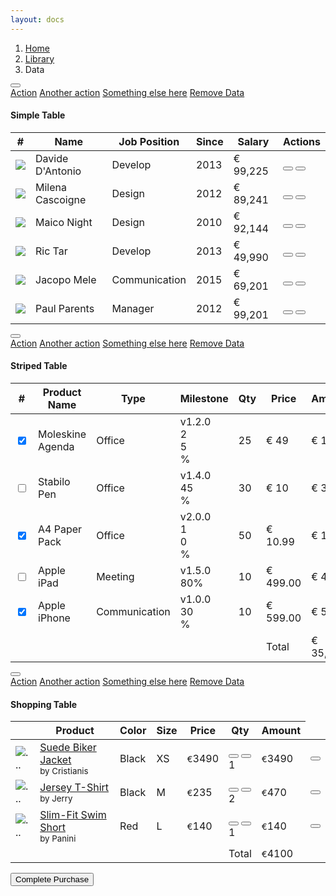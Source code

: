 ```yaml
---
layout: docs
---
```

<div class="row">
  <ol class="breadcrumb bg-transparent ml-3">
    <li class="breadcrumb-item">
      <a href="#">Home</a>
    </li>
    <li class="breadcrumb-item">
      <a href="#">Library</a>
    </li>
    <li class="breadcrumb-item active">Data</li>
  </ol>
  <div class="col-md-12">
    <div class="card">
      <div class="card-header">
        <div class="tools float-right">
          <div class="dropdown">
            <button type="button" class="btn btn-default dropdown-toggle btn-link btn-icon" data-toggle="dropdown">
              <i class="tim-icons icon-settings-gear-63"></i>
            </button>
            <div class="dropdown-menu dropdown-menu-right">
              <a class="dropdown-item" href="#">Action</a>
              <a class="dropdown-item" href="#">Another action</a>
              <a class="dropdown-item" href="#">Something else here</a>
              <a class="dropdown-item text-danger" href="#">Remove Data</a>
            </div>
          </div>
        </div>
        <h4 class="card-title">Simple Table</h4>
      </div>
      <div class="card-body">
        <div class="table-responsive">
          <table class="table">
            <thead class="text-primary">
              <tr>
                <th class="text-center">
                  #
                </th>
                <th>
                  Name
                </th>
                <th>
                  Job Position
                </th>
                <th class="text-center">
                  Since
                </th>
                <th class="text-right">
                  Salary
                </th>
                <th class="text-right">
                  Actions
                </th>
              </tr>
            </thead>
            <tbody>
              <tr>
                <td class="text-center">
                  <div class="photo">
                    <img src="{{ site.baseurl }}/docs/assets/img/davide.jpg">
                  </div>
                </td>
                <td>
                  Davide D'Antonio
                </td>
                <td>
                  Develop
                </td>
                <td class="text-center">
                  2013
                </td>
                <td class="text-right">
                  € 99,225
                </td>
                <td class="text-right">
                  <button type="button" rel="tooltip" class="btn btn-success btn-link btn-sm btn-icon " data-original-title="Tooltip on top" title="Refresh">
                    <i class="bee-icons fas fa-redo"></i>
                  </button>
                  <button type="button" rel="tooltip" class="btn btn-danger btn-link btn-sm " data-original-title="Tooltip on top" title="Delete">
                    <i class="bee-icons fas fa-minus"></i>
                  </button>
                </td>
              </tr>
              <tr>
                <td class="text-center">
                  <div class="photo">
                    <img src="{{ site.baseurl }}/docs/assets/img/milena.jpg">
                  </div>
                </td>
                <td>
                  Milena Cascoigne
                </td>
                <td>
                  Design
                </td>
                <td class="text-center">
                  2012
                </td>
                <td class="text-right">
                  € 89,241
                </td>
                <td class="text-right">
                  <button type="button" rel="tooltip" class="btn btn-success btn-link btn-sm btn-icon " data-original-title="Tooltip on top" title="Refresh">
                    <i class="bee-icons fas fa-redo"></i>
                  </button>
                  <button type="button" rel="tooltip" class="btn btn-danger btn-link btn-sm " data-original-title="Tooltip on top" title="Delete">
                    <i class="bee-icons fas fa-minus"></i>
                  </button>
                </td>
              </tr>
              <tr>
                <td class="text-center">
                  <div class="photo">
                    <img src="{{ site.baseurl }}/docs/assets/img/maico.jpg">
                  </div>
                </td>
                <td>
                  Maico Night
                </td>
                <td>
                  Design
                </td>
                <td class="text-center">
                  2010
                </td>
                <td class="text-right">
                  € 92,144
                </td>
                <td class="text-right">
                  <button type="button" rel="tooltip" class="btn btn-success btn-link btn-sm btn-icon " data-original-title="Tooltip on top" title="Refresh">
                    <i class="bee-icons fas fa-redo"></i>
                  </button>
                  <button type="button" rel="tooltip" class="btn btn-danger btn-link btn-sm " data-original-title="Tooltip on top" title="Delete">
                    <i class="bee-icons fas fa-minus"></i>
                  </button>
                </td>
              </tr>
              <tr>
                <td class="text-center">
                  <div class="photo">
                    <img src="{{ site.baseurl }}/docs/assets/img/riccardo.jpg">
                  </div>
                </td>
                <td>
                  Ric Tar
                </td>
                <td>
                  Develop
                </td>
                <td class="text-center">
                  2013
                </td>
                <td class="text-right">
                  € 49,990
                </td>
                <td class="text-right">
                  <button type="button" rel="tooltip" class="btn btn-success btn-link btn-sm btn-icon   btn-neutral  " data-original-title="Tooltip on top" title="Refresh">
                    <i class="bee-icons fas fa-redo"></i>
                  </button>
                  <button type="button" rel="tooltip" class="btn btn-danger btn-link btn-sm   btn-neutral  " data-original-title="Tooltip on top" title="Delete">
                    <i class="bee-icons fas fa-minus"></i>
                  </button>
                </td>
              </tr>
              <tr>
                <td class="text-center">
                  <div class="photo">
                    <img src="{{ site.baseurl }}/docs/assets/img/jacopo.jpg">
                  </div>
                </td>
                <td>
                  Jacopo Mele
                </td>
                <td>
                  Communication
                </td>
                <td class="text-center">
                  2015
                </td>
                <td class="text-right">
                  € 69,201
                </td>
                <td class="text-right">
                  <button type="button" rel="tooltip" class="btn btn-success btn-link btn-sm btn-icon   btn-neutral  " data-original-title="Tooltip on top" title="Refresh">
                    <i class="bee-icons fas fa-redo"></i>
                  </button>
                  <button type="button" rel="tooltip" class="btn btn-danger btn-link btn-sm   btn-neutral  " data-original-title="Tooltip on top" title="Delete">
                    <i class="bee-icons fas fa-minus"></i>
                  </button>
                </td>
              </tr>
              <tr>
                <td class="text-center">
                  <div class="photo">
                    <img src="{{ site.baseurl }}/docs/assets/img/paolo.jpg">
                  </div>
                </td>
                <td>
                  Paul Parents
                </td>
                <td>
                  Manager
                </td>
                <td class="text-center">
                  2012
                </td>
                <td class="text-right">
                  € 99,201
                </td>
                <td class="text-right">
                  <button type="button" rel="tooltip" class="btn btn-success btn-link btn-sm btn-icon   btn-neutral  " data-original-title="Tooltip on top" title="Refresh">
                    <i class="bee-icons fas fa-redo"></i>
                  </button>
                  <button type="button" rel="tooltip" class="btn btn-danger btn-link btn-sm   btn-neutral  " data-original-title="Tooltip on top" title="Delete">
                    <i class="bee-icons fas fa-minus"></i>
                  </button>
                </td>
              </tr>
            </tbody>
          </table>
        </div>
      </div>
    </div>
  </div>
  <div class="col-md-12">
    <div class="card">
      <div class="card-header">
        <div class="tools float-right">
          <div class="dropdown">
            <button type="button" class="btn btn-default dropdown-toggle btn-link btn-icon" data-toggle="dropdown">
              <i class="tim-icons icon-settings-gear-63"></i>
            </button>
            <div class="dropdown-menu dropdown-menu-right">
              <a class="dropdown-item" href="#">Action</a>
              <a class="dropdown-item" href="#">Another action</a>
              <a class="dropdown-item" href="#">Something else here</a>
              <a class="dropdown-item text-danger" href="#">Remove Data</a>
            </div>
          </div>
        </div>
        <h4 class="card-title">Striped Table</h4>
      </div>
      <div class="card-body">
        <div class="table-responsive">
          <table class="table table-striped">
            <thead class="text-primary">
              <tr>
                <th class="text-center">
                  #
                </th>
                <th>
                  Product Name
                </th>
                <th>
                  Type
                </th>
                <th>
                  Milestone
                </th>
                <th class="text-center">
                  Qty
                </th>
                <th class="text-right">
                  Price
                </th>
                <th class="text-right">
                  Amount
                </th>
              </tr>
            </thead>
            <tbody>
              <tr>
                <td class="text-center">
                  <div class="form-check">
                    <label class="form-check-label">
                      <input class="form-check-input" type="checkbox" checked="">
                      <span class="form-check-sign"></span>
                    </label>
                  </div>
                </td>
                <td>
                  Moleskine Agenda
                </td>
                <td>
                  Office
                </td>
                <td>
                  <div class="progress-container">
                    <span class="progress-badge">v1.2.0</span>
                    <div class="progress">
                      <div class="progress-bar" role="progressbar" aria-valuenow="60" aria-valuemin="0" aria-valuemax="100" style="width: 25%;">
                        <span class="progress-value">25%</span>
                      </div>
                    </div>
                  </div>
                </td>
                <td class="text-center">
                  25
                </td>
                <td class="text-right">
                  € 49
                </td>
                <td class="text-right">
                  € 1,225
                </td>
              </tr>
              <tr>
                <td class="text-center">
                  <div class="form-check">
                    <label class="form-check-label">
                      <input class="form-check-input" type="checkbox">
                      <span class="form-check-sign"></span>
                    </label>
                  </div>
                </td>
                <td>
                  Stabilo Pen
                </td>
                <td>
                  Office
                </td>
                <td>
                  <div class="progress-container">
                    <span class="progress-badge">v1.4.0</span>
                    <div class="progress">
                      <div class="progress-bar" role="progressbar" aria-valuenow="60" aria-valuemin="0" aria-valuemax="100" style="width: 45%;">
                        <span class="progress-value">45%</span>
                      </div>
                    </div>
                  </div>
                </td>
                <td class="text-center">
                  30
                </td>
                <td class="text-right">
                  € 10
                </td>
                <td class="text-right">
                  € 300
                </td>
              </tr>
              <tr>
                <td class="text-center">
                  <div class="form-check">
                    <label class="form-check-label">
                      <input class="form-check-input" type="checkbox" checked="">
                      <span class="form-check-sign"></span>
                    </label>
                  </div>
                </td>
                <td>
                  A4 Paper Pack
                </td>
                <td>
                  Office
                </td>
                <td>
                  <div class="progress-container">
                    <span class="progress-badge">v2.0.0</span>
                    <div class="progress">
                      <div class="progress-bar" role="progressbar" aria-valuenow="60" aria-valuemin="0" aria-valuemax="100" style="width: 10%;">
                        <span class="progress-value">10%</span>
                      </div>
                    </div>
                  </div>
                </td>
                <td class="text-center">
                  50
                </td>
                <td class="text-right">
                  € 10.99
                </td>
                <td class="text-right">
                  € 109
                </td>
              </tr>
              <tr>
                <td class="text-center">
                  <div class="form-check">
                    <label class="form-check-label">
                      <input class="form-check-input" type="checkbox">
                      <span class="form-check-sign"></span>
                    </label>
                  </div>
                </td>
                <td>
                  Apple iPad
                </td>
                <td>
                  Meeting
                </td>
                <td>
                  <div class="progress-container">
                    <span class="progress-badge">v1.5.0</span>
                    <div class="progress">
                      <div class="progress-bar" role="progressbar" aria-valuenow="60" aria-valuemin="0" aria-valuemax="100" style="width: 80%;">
                        <span class="progress-value">80%</span>
                      </div>
                    </div>
                  </div>
                </td>
                <td class="text-center">
                  10
                </td>
                <td class="text-right">
                  € 499.00
                </td>
                <td class="text-right">
                  € 4,990
                </td>
              </tr>
              <tr>
                <td class="text-center">
                  <div class="form-check">
                    <label class="form-check-label">
                      <input class="form-check-input" type="checkbox" checked="">
                      <span class="form-check-sign"></span>
                    </label>
                  </div>
                </td>
                <td>
                  Apple iPhone
                </td>
                <td>
                  Communication
                </td>
                <td>
                  <div class="progress-container">
                    <span class="progress-badge">v1.0.0</span>
                    <div class="progress">
                      <div class="progress-bar" role="progressbar" aria-valuenow="60" aria-valuemin="0" aria-valuemax="100" style="width: 30%;">
                        <span class="progress-value">30%</span>
                      </div>
                    </div>
                  </div>
                </td>
                <td class="text-center">
                  10
                </td>
                <td class="text-right">
                  € 599.00
                </td>
                <td class="text-right">
                  € 5,999
                </td>
              </tr>
              <tr>
                <td colspan="5"></td>
                <td class="td-total">Total</td>
                <td class="td-price">€ 35,999</td>
              </tr>
            </tbody>
          </table>
        </div>
      </div>
    </div>
  </div>
  <div class="col-md-12">
    <div class="card">
      <div class="card-header">
        <div class="tools float-right">
          <div class="dropdown">
            <button type="button" class="btn btn-default dropdown-toggle btn-link btn-icon" data-toggle="dropdown">
              <i class="tim-icons icon-settings-gear-63"></i>
            </button>
            <div class="dropdown-menu dropdown-menu-right">
              <a class="dropdown-item" href="#">Action</a>
              <a class="dropdown-item" href="#">Another action</a>
              <a class="dropdown-item" href="#">Something else here</a>
              <a class="dropdown-item text-danger" href="#">Remove Data</a>
            </div>
          </div>
        </div>
        <h4 class="card-title">Shopping Table</h4>
      </div>
      <div class="card-body">
        <div class="table-responsive">
          <table class="table table-shopping">
            <thead class="">
              <tr>
                <th class="text-center">
                </th>
                <th>
                  Product
                </th>
                <th>
                  Color
                </th>
                <th class="text-right">
                  Size
                </th>
                <th class="text-right">
                  Price
                </th>
                <th class="text-right">
                  Qty
                </th>
                <th class="text-right">
                  Amount
                </th>
              </tr>
            </thead>
            <tbody>
              <tr>
                <td>
                  <div class="img-container">
                    <img src="{{ site.baseurl }}/docs/assets/img/jacket.png" alt="...">
                  </div>
                </td>
                <td class="td-name">
                  <a href="#jacket">Suede Biker Jacket</a>
                  <br>
                  <small>by Cristianis</small>
                </td>
                <td>
                  Black
                </td>
                <td class="td-number">
                  XS
                </td>
                <td class="td-number">
                  <small>€</small>3490
                </td>
                <td class="td-number">
                  <div class="btn-group">
                    <button class="btn btn-info btn-simple btn-sm"> <i class="bee-icons fas fa-minus"></i> </button>
                    <button class="btn btn-info btn-sm"> <i class="bee-icons bee-icons fas fa-plus"></i> </button>
                  </div>
                  1
                </td>
                <td class="td-number">
                  <small>€</small>3490
                </td>
                <td class="td-actions">
                  <button type="button" rel="tooltip" data-placement="top" title="" class="btn btn-primary btn-link" data-original-title="Remove item">
                    <i class="bee-icons fas fa-times"></i>
                  </button>
                </td>
              </tr>
              <tr>
                <td>
                  <div class="img-container">
                    <img src="{{ site.baseurl }}/docs/assets/img/t-shirt.png" alt="...">
                  </div>
                </td>
                <td class="td-name">
                  <a href="#pants">Jersey T-Shirt</a>
                  <br>
                  <small>by Jerry</small>
                </td>
                <td>
                  Black
                </td>
                <td class="td-number">
                  M
                </td>
                <td class="td-number">
                  <small>€</small>235
                </td>
                <td class="td-number">
                  <div class="btn-group">
                    <button class="btn btn-info btn-simple btn-sm"> <i class="bee-icons fas fa-minus"></i> </button>
                    <button class="btn btn-info btn-sm"> <i class="bee-icons bee-icons fas fa-plus"></i> </button>
                  </div>
                  2
                </td>
                <td class="td-number">
                  <small>€</small>470
                </td>
                <td class="td-actions">
                  <button type="button" rel="tooltip" data-placement="top" title="" class="btn btn-primary btn-link" data-original-title="Remove item">
                    <i class="bee-icons fas fa-times"></i>
                  </button>
                </td>
              </tr>
              <tr>
                <td>
                  <div class="img-container">
                    <img src="{{ site.baseurl }}/docs/assets/img/gucci.png" alt="...">
                  </div>
                </td>
                <td class="td-name">
                  <a href="#nothing">Slim-Fit Swim Short</a>
                  <br>
                  <small>by Panini</small>
                </td>
                <td>
                  Red
                </td>
                <td class="td-number">
                  L
                </td>
                <td class="td-number">
                  <small>€</small>140
                </td>
                <td class="td-number">
                  <div class="btn-group">
                    <button class="btn btn-info btn-simple btn-sm"> <i class="bee-icons fas fa-minus"></i> </button>
                    <button class="btn btn-info btn-sm"> <i class="bee-icons bee-icons fas fa-plus"></i> </button>
                  </div>
                  1
                </td>
                <td class="td-number">
                  <small>€</small>140
                </td>
                <td class="td-actions">
                  <button type="button" rel="tooltip" data-placement="top" title="" class="btn btn-primary btn-link" data-original-title="Remove item">
                    <i class="bee-icons fas fa-times"></i>
                  </button>
                </td>
              </tr>
              <tr>
                <td colspan="5">
                </td>
                <td class="td-total">
                  Total
                </td>
                <td class="td-price">
                  <small>€</small>4100
                </td>
                <td>
                </td>
              </tr>
            </tbody>
          </table>
          <button type="button" rel="tooltip" class="btn btn-info btn-round float-right mr-5" data-original-title="" title="">
            Complete Purchase
            <i class="tim-icons icon-minimal-right"></i>
          </button>
        </div>
      </div>
    </div>
  </div>
</div>